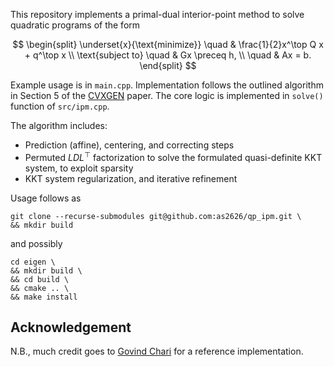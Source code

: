 This repository implements a primal-dual interior-point method to solve quadratic programs of the form

$$
\begin{split}
    \underset{x}{\text{minimize}} 
    \quad & \frac{1}{2}x^\top Q x + q^\top x \\
    \text{subject to} 
    \quad & Gx \preceq h, \\
    \quad & Ax = b.
\end{split}
$$

Example usage is in `main.cpp`. Implementation follows the outlined algorithm in Section 5 of the [CVXGEN](https://stanford.edu/~boyd/papers/pdf/code_gen_impl.pdf) paper. The core logic is implemented in `solve()` function of `src/ipm.cpp`.

The algorithm includes:
* Prediction (affine), centering, and correcting steps
* Permuted $LDL^\top$ factorization to solve the formulated quasi-definite KKT system, to exploit sparsity
* KKT system regularization, and iterative refinement

Usage follows as
```
git clone --recurse-submodules git@github.com:as2626/qp_ipm.git \
&& mkdir build
```
and possibly
```
cd eigen \
&& mkdir build \
&& cd build \
&& cmake .. \
&& make install
```

## Acknowledgement

N.B., much credit goes to [Govind Chari](https://github.com/govindchari/QPSolver) for a reference implementation.
